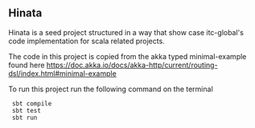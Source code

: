 ## Hinata
Hinata is a seed project structured in a way that show case itc-global's code 
implementation for scala related projects. 

The code in this project is copied from the akka typed minimal-example found here
https://doc.akka.io/docs/akka-http/current/routing-dsl/index.html#minimal-example


To run this project run the following command on the terminal 
``` 
 sbt compile
 sbt test 
 sbt run 
```